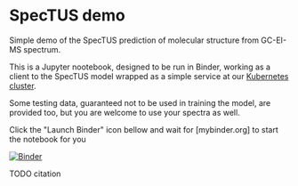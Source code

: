 # SpecTUS demo

Simple demo of the SpecTUS prediction of molecular structure from GC-EI-MS spectrum.

This is a Jupyter nootebook, designed to be run in Binder, working as a client to the SpecTUS model wrapped as 
a simple service at our [Kubernetes cluster](https://docs.cerit.io/en/platform/overview).

Some testing data, guaranteed not to be used in training the model, are provided too, but you are welcome 
to use your spectra as well.

Click the "Launch Binder" icon bellow and wait for [mybinder.org] to start the notebook for you

[![Binder](https://mybinder.org/badge_logo.svg)](https://mybinder.org/v2/gh/ljocha/spectus-demo/HEAD?urlpath=%2Fdoc%2Ftree%2Fdemo.ipynb)

TODO citation